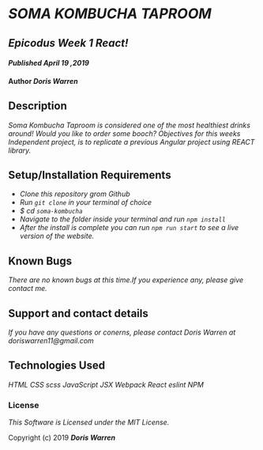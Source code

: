# _SOMA KOMBUCHA TAPROOM_

## _Epicodus Week 1 React!_

#### _Published April 19 ,2019_

#### Author _**Doris Warren**_

## Description
_Soma Kombucha Taproom is considered one of the most healthiest drinks around! Would you like to order some booch? Objectives for this weeks Independent project, is to replicate a previous Angular project using REACT library._ 

## Setup/Installation Requirements
* _Clone this repository grom Github_
* _Run `git clone` in your terminal of choice_
* _$ cd `soma-kombucha`_
* _Navigate to the folder inside your terminal and run `npm install`_
* _After the install is complete you can run `npm run start` to see a live version of the website._


## Known Bugs

_There are no known bugs at this time.If you experience any, please give contact me._

## Support and contact details

_If you have any questions or conerns, please contact Doris Warren at doriswarren11@gmail.com_

## Technologies Used

_HTML_
_CSS_
_scss_
_JavaScript_
_JSX_
_Webpack_
_React_
_eslint_
_NPM_

### License

*This Software is Licensed under the MIT License.*

Copyright (c) 2019 **_Doris Warren_**
